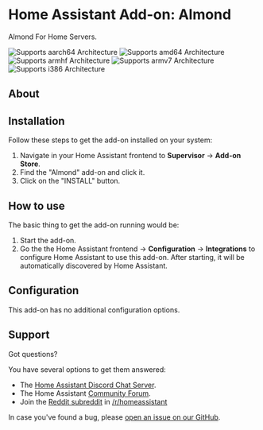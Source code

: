 # Home Assistant Add-on: Almond

Almond For Home Servers.

![Supports aarch64 Architecture][aarch64-shield] ![Supports amd64 Architecture][amd64-shield] ![Supports armhf Architecture][armhf-shield] ![Supports armv7 Architecture][armv7-shield] ![Supports i386 Architecture][i386-shield]

## About

## Installation

Follow these steps to get the add-on installed on your system:

1. Navigate in your Home Assistant frontend to **Supervisor** -> **Add-on Store**.
2. Find the "Almond" add-on and click it.
3. Click on the "INSTALL" button.

## How to use

The basic thing to get the add-on running would be:

1. Start the add-on.
2. Go the the Home Assistant frontend -> **Configuration** -> **Integrations**
   to configure Home Assistant to use this add-on. After starting,
   it will be automatically discovered by Home Assistant.

## Configuration

This add-on has no additional configuration options.

## Support

Got questions?

You have several options to get them answered:

- The [Home Assistant Discord Chat Server][discord].
- The Home Assistant [Community Forum][forum].
- Join the [Reddit subreddit][reddit] in [/r/homeassistant][reddit]

In case you've found a bug, please [open an issue on our GitHub][issue].

[aarch64-shield]: https://img.shields.io/badge/aarch64-yes-green.svg
[amd64-shield]: https://img.shields.io/badge/amd64-yes-green.svg
[armhf-shield]: https://img.shields.io/badge/armhf-no-red.svg
[armv7-shield]: https://img.shields.io/badge/armv7-yes-green.svg
[discord]: https://discord.gg/c5DvZ4e
[forum]: https://community.home-assistant.io
[i386-shield]: https://img.shields.io/badge/i386-no-red.svg
[issue]: https://github.com/home-assistant/hassio-addons/issues
[reddit]: https://reddit.com/r/homeassistant
[repository]: https://github.com/hassio-addons/repository
